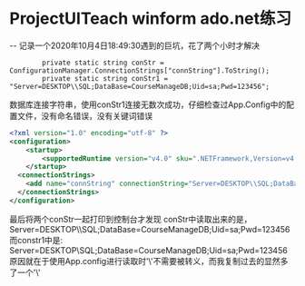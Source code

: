 # ProjectUITeach winform ado.net练习
-- 记录一个2020年10月4日18:49:30遇到的巨坑，花了两个小时才解决
```Csharp
        private static string conStr = ConfigurationManager.ConnectionStrings["connString"].ToString();
        private static string conStr1 = "Server=DESKTOP\\SQL;DataBase=CourseManageDB;Uid=sa;Pwd=123456";
```
数据库连接字符串，使用conStr1连接无数次成功，仔细检查过App.Config中的配置文件，没有命名错误，没有关键词错误
```xml
<?xml version="1.0" encoding="utf-8" ?>
<configuration>
    <startup> 
        <supportedRuntime version="v4.0" sku=".NETFramework,Version=v4.6.1" />
    </startup>
  <connectionStrings>
    <add name="connString" connectionString="Server=DESKTOP\\SQL;DataBase=CourseManageDB;Uid=sa;Pwd=123456"/>
  </connectionStrings>
</configuration>
```
最后将两个conStr一起打印到控制台才发现
conStr中读取出来的是，  
Server=DESKTOP\\\SQL;DataBase=CourseManageDB;Uid=sa;Pwd=123456  
而constr1中是:  
Server=DESKTOP\\SQL;DataBase=CourseManageDB;Uid=sa;Pwd=123456  
原因就在于使用App.config进行读取时'\\'不需要被转义，而我复制过去的显然多了一个'\\'

